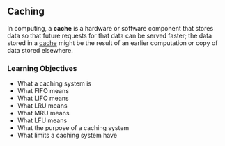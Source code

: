 ## Caching
In computing, a <b>cache</b> is a hardware or software component that stores data so that future requests for that data can be served faster; the data stored in a [cache](./https://en.wikipedia.org/wiki/Cache_(computing)) might be the result of an earlier computation or copy of data stored elsewhere.
### Learning Objectives
* What a caching system is
* What FIFO means
* What LIFO means
* What LRU means
* What MRU means
* What LFU means
* What the purpose of a caching system
* What limits a caching system have
